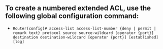 <!-- Module 5: ACLs for IPv4 Configuration -->

<!--  5.4: Configure Extended IPv4 ACLs -->

## To create a numbered extended ACL, use the following global configuration command:

- `Router(config)# access-list access-list-number {deny | permit | remark text} protocol source source-wildcard [operator {port}] destination destination-wildcard [operator {port}] [established] [log]`


